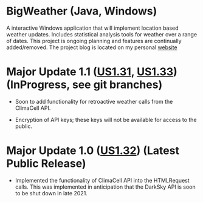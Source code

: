 # BigWeather (Java, Windows)
A interactive Windows application that will implement location based weather updates. Includes statistical analysis tools for weather over a range of dates. This project is ongoing planning and features are continually added/removed. The project blog is located on my personal [website](https://billthan.dev/bigweather.html)

# Major Update 1.1 ([US1.31](https://github.com/billthan/BigWeather/tree/US1.31), [US1.33](https://github.com/billthan/BigWeather/tree/US1.33)) (InProgress, see git branches)
* Soon to add functionality for retroactive weather calls from the ClimaCell API. 

* Encryption of API keys; these keys will not be available for access to the public. 

# Major Update 1.0 ([US1.32](https://github.com/billthan/BigWeather/tree/US1.32)) (Latest Public Release)
* Implemented the functionality of ClimaCell API into the HTMLRequest calls. This was implemented in anticipation that the DarkSky API is soon to be shut down in late 2021. 
